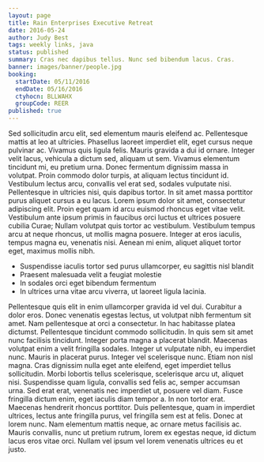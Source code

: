 ```yaml
---
layout: page
title: Rain Enterprises Executive Retreat
date: 2016-05-24
author: Judy Best
tags: weekly links, java
status: published
summary: Cras nec dapibus tellus. Nunc sed bibendum lacus. Cras.
banner: images/banner/people.jpg
booking:
  startDate: 05/11/2016
  endDate: 05/16/2016
  ctyhocn: BLLWAHX
  groupCode: REER
published: true
---
```

Sed sollicitudin arcu elit, sed elementum mauris eleifend ac. Pellentesque mattis at leo at ultricies. Phasellus laoreet imperdiet elit, eget cursus neque pulvinar ac. Vivamus quis ligula felis. Mauris gravida a dui id ornare. Integer velit lacus, vehicula a dictum sed, aliquam ut sem. Vivamus elementum tincidunt mi, eu pretium urna. Donec fermentum dignissim massa in volutpat. Proin commodo dolor turpis, at aliquam lectus tincidunt id. Vestibulum lectus arcu, convallis vel erat sed, sodales vulputate nisi. Pellentesque in ultricies nisi, quis dapibus tortor.
In sit amet massa porttitor purus aliquet cursus a eu lacus. Lorem ipsum dolor sit amet, consectetur adipiscing elit. Proin eget quam id arcu euismod rhoncus eget vitae velit. Vestibulum ante ipsum primis in faucibus orci luctus et ultrices posuere cubilia Curae; Nullam volutpat quis tortor ac vestibulum. Vestibulum tempus arcu at neque rhoncus, ut mollis magna posuere. Integer at eros iaculis, tempus magna eu, venenatis nisi. Aenean mi enim, aliquet aliquet tortor eget, maximus mollis nibh.

* Suspendisse iaculis tortor sed purus ullamcorper, eu sagittis nisl blandit
* Praesent malesuada velit a feugiat molestie
* In sodales orci eget bibendum fermentum
* In ultrices urna vitae arcu viverra, ut laoreet ligula lacinia.

Pellentesque quis elit in enim ullamcorper gravida id vel dui. Curabitur a dolor eros. Donec venenatis egestas lectus, ut volutpat nibh fermentum sit amet. Nam pellentesque at orci a consectetur. In hac habitasse platea dictumst. Pellentesque tincidunt commodo sollicitudin. In quis sem sit amet nunc facilisis tincidunt. Integer porta magna a placerat blandit. Maecenas volutpat enim a velit fringilla sodales. Integer ut vulputate nibh, eu imperdiet nunc.
Mauris in placerat purus. Integer vel scelerisque nunc. Etiam non nisl magna. Cras dignissim nulla eget ante eleifend, eget imperdiet tellus sollicitudin. Morbi lobortis tellus scelerisque, scelerisque arcu ut, aliquet nisi. Suspendisse quam ligula, convallis sed felis ac, semper accumsan urna. Sed erat erat, venenatis nec imperdiet ut, posuere vel diam. Fusce fringilla dictum enim, eget iaculis diam tempor a. In non tortor erat. Maecenas hendrerit rhoncus porttitor. Duis pellentesque, quam in imperdiet ultrices, lectus ante fringilla purus, vel fringilla sem est at felis. Donec at lorem nunc. Nam elementum mattis neque, ac ornare metus facilisis ac. Mauris convallis, nunc ut pretium rutrum, lorem ex egestas neque, id dictum lacus eros vitae orci. Nullam vel ipsum vel lorem venenatis ultrices eu et justo.
